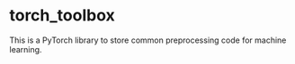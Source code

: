 # torch_toolbox

This is a PyTorch library to store common preprocessing code for machine learning.
